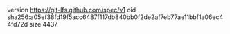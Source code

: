 version https://git-lfs.github.com/spec/v1
oid sha256:a05ef38fd19f5acc6487f117db840bb0f2de2af7eb77ae11bbf1a06ec44fd72d
size 4437
